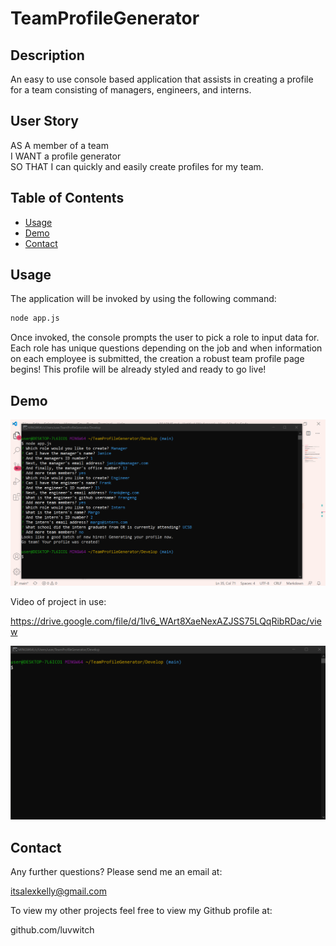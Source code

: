 # TeamProfileGenerator

## Description

An easy to use console based application that assists in creating a profile for a team consisting of managers, engineers, and interns.

## User Story

AS A member of a team <br>
I WANT a profile generator<br>
SO THAT I can quickly and easily create profiles for my team.


## Table of Contents
* [Usage](#usage)
* [Demo](#demo)
* [Contact](#contact)

## Usage

The application will be invoked by using the following command:

```bash
node app.js
```
Once invoked, the console prompts the user to pick a role to input data for. Each role has unique questions depending on the job and when information on each employee is submitted, the creation a robust team profile page begins! This profile will be already styled and ready to go live!


## Demo

![application demo](./Assets/application.png)

Video of project in use:

https://drive.google.com/file/d/1lv6_WArt8XaeNexAZJSS75LQqRibRDac/view

[![Watch the video](./Assets/videoimage.png)](https://drive.google.com/file/d/1lv6_WArt8XaeNexAZJSS75LQqRibRDac/view)


## Contact

Any further questions? Please send me an email at:

itsalexkelly@gmail.com

To view my other projects feel free to view my Github profile at:

github.com/luvwitch

